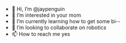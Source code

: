 - 👋 Hi, I’m @jaypenguin
- 👀 I’m interested in your mom
- 🌱 I’m currently learning how to get some bi--
- 💞️ I’m looking to collaborate on robotics
- 📫 How to reach me yes

<!---
jaypenguin/jaypenguin is a ✨ special ✨ repository because its `README.md` (this file) appears on your GitHub profile.
You can click the Preview link to take a look at your changes.
--->
